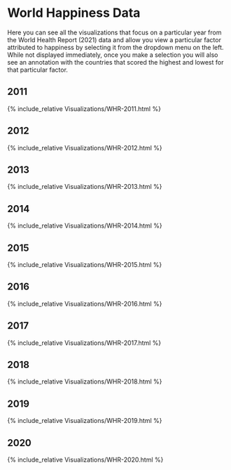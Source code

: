 # World Happiness Data 

Here you can see all the visualizations that focus on a particular year from the World Health Report (2021) data and allow you view a particular factor attributed to happiness by selecting it from the dropdown menu on the left. While not displayed immediately, once you make a selection you will also see an annotation with the countries that scored the highest and lowest for that particular factor.

## 2011

{% include_relative Visualizations/WHR-2011.html %}

## 2012

{% include_relative Visualizations/WHR-2012.html %}

## 2013

{% include_relative Visualizations/WHR-2013.html %}

## 2014

{% include_relative Visualizations/WHR-2014.html %}

## 2015

{% include_relative Visualizations/WHR-2015.html %}

## 2016

{% include_relative Visualizations/WHR-2016.html %}

## 2017

{% include_relative Visualizations/WHR-2017.html %}

## 2018

{% include_relative Visualizations/WHR-2018.html %}

## 2019

{% include_relative Visualizations/WHR-2019.html %}

## 2020

{% include_relative Visualizations/WHR-2020.html %}

